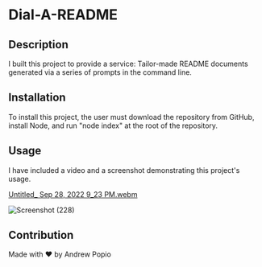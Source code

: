 # Dial-A-README

## Description
I built this project to provide a service: Tailor-made README documents generated via a series of prompts in the command line.

## Installation
To install this project, the user must download the repository from GitHub, install Node, and run "node index" at the root of the repository.

## Usage

I have included a video and a screenshot demonstrating this project's usage.

[Untitled_ Sep 28, 2022 9_23 PM.webm](https://user-images.githubusercontent.com/20990705/192917820-c2080879-b7bf-4644-bde8-14b725011084.webm)

![Screenshot (228)](https://user-images.githubusercontent.com/20990705/192918047-999814ec-866e-48f0-afc9-66b0bf746de0.png)

## Contribution
Made with ❤️ by Andrew Popio
